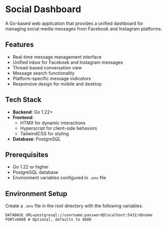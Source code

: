 # Social Dashboard

A Go-based web application that provides a unified dashboard for managing social media messages from Facebook and Instagram platforms.

## Features

- Real-time message management interface
- Unified inbox for Facebook and Instagram messages
- Thread-based conversation view
- Message search functionality
- Platform-specific message indicators
- Responsive design for mobile and desktop

## Tech Stack

- **Backend**: Go 1.22+
- **Frontend**: 
  - HTMX for dynamic interactions
  - Hyperscript for client-side behaviors
  - TailwindCSS for styling
- **Database**: PostgreSQL

## Prerequisites

- Go 1.22 or higher
- PostgreSQL database
- Environment variables configured in `.env` file

## Environment Setup

Create a `.env` file in the root directory with the following variables:

```env
DATABASE_URL=postgresql://username:password@localhost:5432/dbname
PORT=8080 # Optional, defaults to 8080
